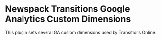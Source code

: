 # Newspack Transitions Google Analytics Custom Dimensions

This plugin sets several GA custom dimensions used by Transitions Online.
